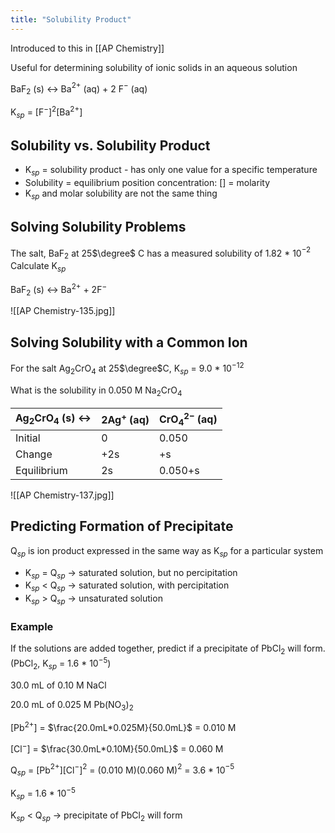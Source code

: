 ```yaml
---
title: "Solubility Product"
---
```


Introduced to this in [[AP Chemistry]]

Useful for determining solubility of ionic solids in an aqueous solution

BaF$_2$ (s) $\leftrightarrow$ Ba$^{2+}$ (aq) + 2 F$^-$ (aq)

K$_{sp}$ = \[F$^-$]$^2$\[Ba$^{2+}$]

## Solubility vs. Solubility Product

- K$_{sp}$ = solubility product - has only one value for a specific temperature
- Solubility = equilibrium position concentration: \[] = molarity
- K$_{sp}$ and molar solubility are not the same thing

## Solving Solubility Problems

The salt, BaF$_2$ at 25$\degree$ C has a measured solubility of 1.82 * 10$^{-2}$ Calculate K$_{sp}$

BaF$_2$ (s) $\leftrightarrow$ Ba$^{2+}$ + 2F$^-$ 


![[AP Chemistry-135.jpg]]


## Solving Solubility with a Common Ion

For the salt Ag$_2$CrO$_4$ at 25$\degree$C, K$_{sp}$ = 9.0 * 10$^{-12}$

What is the solubility in 0.050 M Na$_2$CrO$_4$

| Ag$_2$CrO$_4$ (s) $\leftrightarrow$ | 2Ag$^+$ (aq) | CrO$_4^{2-}$ (aq) |
| ----------------------------------- | ------------ | ----------------- |
| Initial                             | 0            | 0.050             |
| Change                              | +2s          | +s                |
| Equilibrium                         | 2s           | 0.050+s           |
![[AP Chemistry-137.jpg]]

## Predicting Formation of Precipitate

Q$_{sp}$ is ion product expressed in the same way as K$_{sp}$ for a particular system

- K$_{sp}$ = Q$_{sp}$ $\rightarrow$ saturated solution, but no percipitation
- K$_{sp}$ < Q$_{sp}$ $\rightarrow$ saturated solution, with percipitation
- K$_{sp}$ > Q$_{sp}$ $\rightarrow$ unsaturated solution

### Example

If the solutions are added together, predict if a precipitate of PbCl$_2$ will form. (PbCl$_2$, K$_{sp}$ = 1.6 * 10$^{-5}$)

30.0 mL of 0.10 M NaCl

20.0 mL of 0.025 M Pb(NO$_3$)$_2$ 

\[Pb$^{2+}$] = $\frac{20.0mL*0.025M}{50.0mL}$ = 0.010 M

\[Cl$^-$] = $\frac{30.0mL*0.10M}{50.0mL}$ = 0.060 M

Q$_{sp}$ = \[Pb$^{2+}$]\[Cl$^-$]$^2$ = (0.010 M)(0.060 M)$^2$ = 3.6 * 10$^{-5}$

K$_{sp}$ = 1.6 * 10$^{-5}$

K$_{sp}$ < Q$_{sp}$ $\rightarrow$ precipitate of PbCl$_2$ will form